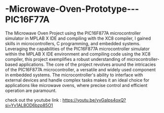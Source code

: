# -Microwave-Oven-Prototype---PIC16F77A
 The Microwave Oven Project using the PIC16F877A microcontroller simulator in MPLAB X IDE and compiling with the XC8 compiler, I gained skills in microcontrollers, C programming, and embedded systems.
Leveraging the capabilities of the PIC16F877A microcontroller simulator within the MPLAB X IDE environment and compiling code using the XC8 compiler, this project exemplifies a robust understanding of microcontroller-based applications.
The core of the project revolves around the intricacies of the PIC16F877A microcontroller, a versatile and widely used component in embedded systems. The microcontroller's ability to interface with external devices and handle complex tasks makes it an ideal choice for applications like microwave ovens, where precise control and efficient operation are paramount.


check out the youtube link : https://youtu.be/yvGaIps4oxQ?si=Yv1AL8OD6bzp85O1
